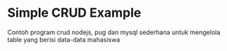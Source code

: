 # Simple CRUD Example
Contoh program crud nodejs, pug dan mysql sederhana untuk mengelola table yang berisi data-data mahasiswa
